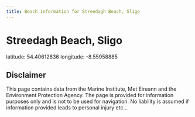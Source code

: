 ```yaml
---
title: Beach information for Streedagh Beach, Sligo
---
```

# Streedagh Beach, Sligo 

<div class="location-info">latitude: 54.40612836 longitude: -8.55958885</div>
<div class="met-eireann-warnings"></div>
<div></div>

## Disclaimer

This page contains data from the Marine Institute, 
Met Eireann and the Environment Protection Agency. The page is provided for
information purposes only and is not to be used for navigation. No liability 
is assumed if information provided leads to personal injury etc...